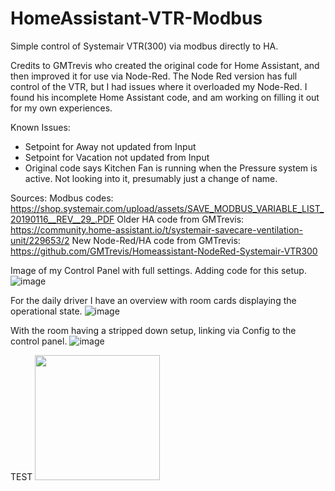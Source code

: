 # HomeAssistant-VTR-Modbus
Simple control of Systemair VTR(300) via modbus directly to HA.

Credits to GMTrevis who created the original code for Home Assistant, and then improved it for use via Node-Red.
The Node Red version has full control of the VTR, but I had issues where it overloaded my Node-Red. 
I found his incomplete Home Assistant code, and am working on filling it out for my own experiences.

Known Issues:
- Setpoint for Away not updated from Input
- Setpoint for Vacation not updated from Input
- Original code says Kitchen Fan is running when the Pressure system is active. Not looking into it, presumably just a change of name.



Sources:
Modbus codes: https://shop.systemair.com/upload/assets/SAVE_MODBUS_VARIABLE_LIST_20190116__REV__29_.PDF
Older HA code from GMTrevis: https://community.home-assistant.io/t/systemair-savecare-ventilation-unit/229653/2 
New Node-Red/HA code from GMTrevis: https://github.com/GMTrevis/Homeassistant-NodeRed-Systemair-VTR300

Image of my Control Panel with full settings. Adding code for this setup.
![image](https://user-images.githubusercontent.com/58105460/211211731-1c243f97-ea6d-4b15-986a-7e90c34eb5e4.png)

For the daily driver I have an overview with room cards displaying the operational state.
![image](https://user-images.githubusercontent.com/58105460/211211807-b32b8dc6-8816-4dd9-9e3c-e7384acd6bf9.png)

With the room having a stripped down setup, linking via Config to the control panel.
![image](https://user-images.githubusercontent.com/58105460/211211838-831058e2-42f3-409c-b5d5-5fb6a4974f4a.png)


TEST
<img src="https://user-images.githubusercontent.com/58105460/211211838-831058e2-42f3-409c-b5d5-5fb6a4974f4a.png" width="200">
